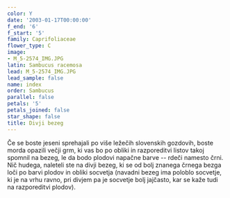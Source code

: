 ```yaml
---
color: Y
date: '2003-01-17T00:00:00'
f_end: '6'
f_start: '5'
family: Caprifoliaceae
flower_type: C
image:
- M_5-2574_IMG.JPG
latin: Sambucus racemosa
lead: M_5-2574_IMG.JPG
lead_sample: false
name: index
order: Sambucus
parallel: false
petals: '5'
petals_joined: false
star_shape: false
title: Divji bezeg
---
```

Če se boste jeseni sprehajali po više ležečih slovenskih gozdovih, boste morda opazili večji grm, ki vas bo po obliki in razporeditvi listov takoj spomnil na bezeg, le da bodo plodovi napačne barve -- rdeči namesto črni. Nič hudega, naleteli ste na divji bezeg, ki se od bolj znanega črnega bezga loči po barvi plodov in obliki socvetja (navadni bezeg ima poloblo socvetje, ki je na vrhu ravno, pri divjem pa je socvetje bolj jajčasto, kar se kaže tudi na razporeditvi plodov).
